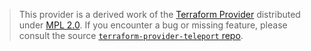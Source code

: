 > This provider is a derived work of the [Terraform Provider](https://github.com/gravitational/terraform-provider-teleport)
> distributed under [MPL 2.0](https://www.mozilla.org/en-US/MPL/2.0/). If you encounter a bug or missing feature,
> please consult the source [`terraform-provider-teleport` repo](https://github.com/gravitational/terraform-provider-teleport/issues).
